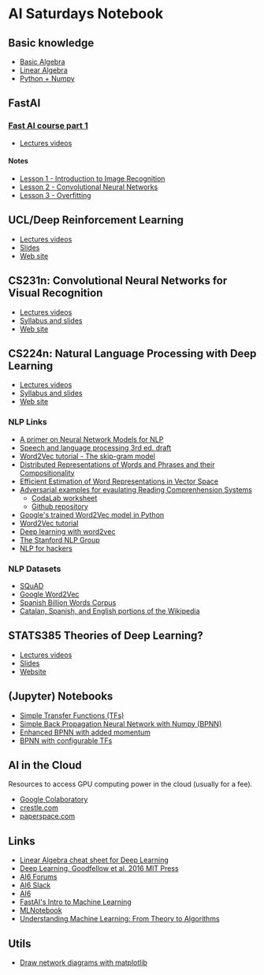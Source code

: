 # AI Saturdays Notebook


## Basic knowledge

* [Basic Algebra](https://en.wikibooks.org/wiki/Basic_Algebra)
* [Linear Algebra](https://www.youtube.com/watch?v=kjBOesZCoqc&list=PLZHQObOWTQDPD3MizzM2xVFitgF8hE_ab)
* [Python + Numpy](https://github.com/kuleshov/cs228-material)


## FastAI

### [Fast AI course part 1](https://course.fast.ai/)

* [Lectures videos](https://www.youtube.com/playlist?list=PLfYUBJiXbdtS2UQRzyrxmyVHoGW0gmLSM)

#### Notes

  - [Lesson 1 - Introduction to Image
    Recognition](courses/dl1/dl1_lesson1.md)
  - [Lesson 2 - Convolutional Neural Networks](courses/dl1/dl1_lesson2)
  - [Lesson 3 - Overfitting](courses/dl1/dl1_lesson3)


## UCL/Deep Reinforcement Learning

* [Lectures videos](https://www.youtube.com/watch?v=2pWv7GOvuf0&list=PLMenL_w8ROqkPwMqbDlYkFC0Ely1Sb6AE)
* [Slides](http://www0.cs.ucl.ac.uk/staff/d.silver/web/Teaching.html)
* [Web site](http://www0.cs.ucl.ac.uk/staff/d.silver/web/Teaching.html)


## CS231n: Convolutional Neural Networks for Visual Recognition

* [Lectures videos](https://www.youtube.com/playlist?list=PL3FW7Lu3i5JvHM8ljYj-zLfQRF3EO8sYv)
* [Syllabus and slides](http://cs231n.stanford.edu/syllabus.html)
* [Web site](http://cs231n.stanford.edu/)


## CS224n: Natural Language Processing with Deep Learning

* [Lectures videos](https://www.youtube.com/playlist?list=PL3FW7Lu3i5Jsnh1rnUwq_TcylNr7EkRe6)
* [Syllabus and slides](http://web.stanford.edu/class/cs224n/syllabus.html)
* [Web site](http://web.stanford.edu/class/cs224n/)


### NLP Links

* [A primer on Neural Network Models for NLP](http://u.cs.biu.ac.il/~yogo/nnlp.pdf)
* [Speech and language processing 3rd ed. draft](https://web.stanford.edu/~jurafsky/slp3/)
* [Word2Vec tutorial - The skip-gram model](http://mccormickml.com/2016/04/19/word2vec-tutorial-the-skip-gram-model/)
* [Distributed Representations of Words and Phrases and their Compositionality](http://papers.nips.cc/paper/5021-distributed-representations-of-words-and-phrases-and-their-compositionality.pdf)
* [Efficient Estimation of Word Representations in Vector Space](https://arxiv.org/pdf/1301.3781.pdf)
* [Adversarial examples for evaulating Reading Comprenhension Systems](https://arxiv.org/pdf/1707.07328.pdf)
  - [CodaLab worksheet](https://worksheets.codalab.org/worksheets/0xc86d3ebe69a3427d91f9aaa63f7d1e7d/)
  - [Github repository](https://github.com/robinjia/adversarial-squad)
* [Google's trained Word2Vec model in Python](http://mccormickml.com/2016/04/12/googles-pretrained-word2vec-model-in-python/)
* [Word2Vec tutorial](https://rare-technologies.com/word2vec-tutorial/)
* [Deep learning with word2vec](https://radimrehurek.com/gensim/models/word2vec.html)
* [The Stanford NLP Group](https://nlp.stanford.edu/)
* [NLP for hackers](https://nlpforhackers.io/)


### NLP Datasets

* [SQuAD](https://rajpurkar.github.io/SQuAD-explorer/)
* [Google Word2Vec](https://code.google.com/archive/p/word2vec/)
* [Spanish Billion Words Corpus](http://crscardellino.me/SBWCE/)
* [Catalan, Spanish, and English portions of the Wikipedia](http://www.lsi.upc.edu/~nlp/wikicorpus/)


## STATS385 Theories of Deep Learning?

* [Lectures videos](https://www.youtube.com/playlist?list=PLog56cvzJcj5nSZqhe-WzImVT9FiSSne3)
* [Slides](https://stats385.github.io/lecture_slides)
* [Website](https://www.researchgate.net/project/Theories-of-Deep-Learning)


## (Jupyter) Notebooks

* [Simple Transfer Functions (TFs)](https://github.com/ecelis/ai6notebook/blob/master/notebooks/Simple%20Transfer%20Functions.ipynb)
* [Simple Back Propagation Neural Network with Numpy (BPNN)](https://github.com/ecelis/ai6notebook/blob/master/notebooks/Simple%20Neural%20Network%20with%20Numpy.ipynb)
* [Enhanced BPNN with added
  momentum](https://github.com/ecelis/ai6notebook/blob/master/notebooks/Simple%20Neural%20Network2%20with%20Numpy.ipynb)
* [BPNN with configurable TFs](https://github.com/ecelis/ai6notebook/blob/master/notebooks/Simple%20Neural%20Network3%20with%20Numpy.ipynb)


## AI in the Cloud

Resources to access GPU computing power in the cloud (usually for a
fee).

* [Google Colaboratory](https://colab.research.google.com/)
* [crestle.com](https://www.crestle.com/)
* [paperspace.com](https://www.paperspace.com)


## Links

* [Linear Algebra cheat sheet for Deep Learning](https://towardsdatascience.com/linear-algebra-cheat-sheet-for-deep-learning-cd67aba4526c)
* [Deep Learning, Goodfellow et al. 2016 MIT Press](http://www.deeplearningbook.org/)
* [AI6 Forums](https://ai6forums.nurture.ai)
* [AI6 Slack](https://aisaturdays.slack.com)
* [AI6](https://nurture.ai/ai-saturdays)
* [FastAI's Intro to Machine Learning](http://forums.fast.ai/t/another-treat-early-access-to-intro-to-machine-learning-videos/6826)
* [MLNotebook](https://mlnotebook.github.io/)
* [Understanding Machine Learning: From Theory to Algorithms](http://www.cs.huji.ac.il/~shais/UnderstandingMachineLearning/)


## Utils

* [Draw network diagrams with matplotlib](https://gist.github.com/dvgodoy/0db802cfb8edd488dfbd524302ca4be7)
